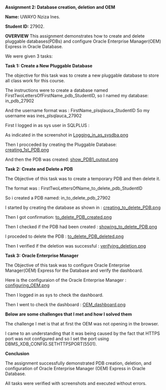 **Assignment 2: Database creation, deletion and OEM**

**Name:** UWAYO Nziza Ines.

**Student ID:** 27902.

  **OVERVIEW**
This assignment demonstrates how to create and delete pluggable databases(PDBs) and configure Oracle Enterprise Manager(OEM) Express in Oracle Database.

We were given 3 tasks:

  **Task 1:** **Create a New Pluggable Database**

The objective for this task was to create a new pluggable database to store all class work for this course.

The instructions were to create a database named FirstTwoLettersOfFirstName_pdb_StudentID, so I named my database: in_pdb_27902

And the username format was : FirstName_plsqlauca_StudentID
So my username was ines_plsqlauca_27902

First I logged in as sys user in SQLPLUS : 

As indicated in the screenshot in [Logging_in_as_sysdba.png](screenshots/Logging_in_as_sysdba.png)

Then I procceded by creating the Pluggable Database: [creating_1st_PDB.png](screenshots/creating_1st_PDB.png)

And then the PDB  was created: [show_PDB1_output.png](screenshots/show_PDB1_output.png)

  **Task 2:** **Create and Delete a PDB**

The Objective of this task was to create a temporary PDB and then delete it.

The format was :  FirstTwoLettersOfName_to_delete_pdb_StudentID

So i created a PDB named: in_to_delete_pdb_27902

I started by creating the database as shown in : [creating_to_delete_PDB.png](screenshots/creating_to_delete_PDB.png)

Then I got confirmation: [to_delete_PDB_created.png](screenshots/to_delete_PDB_created.png) 

Then I checked if the PDB had been created : [showing_to_delete_PDB.png](screenshots/showing_to_delete_PDB.png)

I proceded to delete the PDB : [to_delete_PDB_deleted.png](screenshots/to_delete_PDB_deleted.png)

Then I verified if the deletion was successful : [verifying_deletion.png](screenshots/verifying_deletion.png)

  **Task 3:** **Oracle Enterprise Manager**

The Objective of this task was to configure Oracle Enterprise Manager(OEM) Express for the Database and verify the dashboard.

Here is the configuraion of the Oracle Enterprise Manager : [configuring_OEM.png](screenshots/configuring_OEM.png)

Then I logged in as sys to check the dashboard.

Then I went to check the dashboard : [OEM_dashboard.png](screenshots/OEM_dashboard.png)

**Below are some challenges that I met and how I solved them**

The challenge I met is that at first the OEM was not opening in the browser. 

I came to an understanding that it was being 
caused by the fact that HTTPS port was not configured and so I set the port using DBMS_XDB_CONFIG.SETHTTPSPORT(5501).

  **Conclusion**

The assignment successfully demonstrated PDB creation, deletion, and configuration of Oracle Enterprise Manager (OEM) Express in Oracle Database.

All tasks were verified with screenshots and executed without errors.
